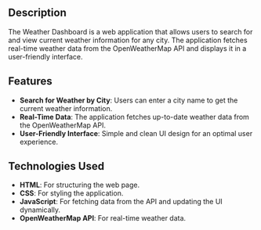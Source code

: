 ## Description

The Weather Dashboard is a web application that allows users to search for and view current weather information for any city. The application fetches real-time weather data from the OpenWeatherMap API and displays it in a user-friendly interface.

## Features

- **Search for Weather by City**: Users can enter a city name to get the current weather information.
- **Real-Time Data**: The application fetches up-to-date weather data from the OpenWeatherMap API.
- **User-Friendly Interface**: Simple and clean UI design for an optimal user experience.

## Technologies Used

- **HTML**: For structuring the web page.
- **CSS**: For styling the application.
- **JavaScript**: For fetching data from the API and updating the UI dynamically.
- **OpenWeatherMap API**: For real-time weather data.
